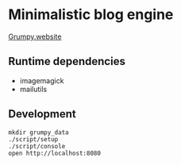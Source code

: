 # Minimalistic blog engine

[Grumpy.website](https://grumpy.website/)

## Runtime dependencies

- imagemagick
- mailutils

## Development

```
mkdir grumpy_data
./script/setup
./script/console
open http://localhost:8080
```